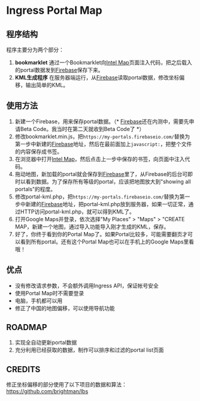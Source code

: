 Ingress Portal Map
==================


程序结构
--------

程序主要分为两个部分：

1. **bookmarklet** 通过一个Bookmarklet向[Intel Map](http://www.ingress.com/intel)页面注入代码，把之后载入的portal数据发到[Firebase](http://www.firebase.com)保存下来。
2. **KML生成程序** 在服务器端运行，从[Firebase](http://www.firebase.com)读取portal数据，修改坐标偏移，输出简单的KML。


使用方法
--------
1. 新建一个Firebase，用来保存portal数据。（* [Firebase](http://www.firebase.com)还在内测中，需要先申请Beta Code。我当时在第二天就收到Beta Code了 *）
2. 修改bookmarklet.min.js，把`https://my-portals.firebaseio.com/`替换为第一步中新建的[Firebase](http://www.firebase.com)地址，然后在最前面加上`javascript:`，把整个文件的内容保存成书签。
3. 在浏览器中打开[Intel Map](http://www.ingress.com/intel)，然后点击上一步中保存的书签，向页面中注入代码。
4. 拖动地图，新加载的portal就会保存到[Firebase](http://www.firebase.com)里了，从Firebase的后台可即时以看到数据。为了保存所有等级的portal，应该把地图放大到"showing all portals"的程度。
5. 修改portal-kml.php，把`https://my-portals.firebaseio.com/`替换为第一步中新建的[Firebase](http://www.firebase.com)地址，把portal-kml.php放到服务器，如果一切正常，通过HTTP访问portal-kml.php，就可以得到KML了。
6. 打开Google Maps并登录，依次选择"My Places" > "Maps" > "CREATE MAP，新建一个地图，通过导入功能导入刚才生成的KML，保存。
7. 好了，你终于看到你的Portal Map了。如果Portal比较多，可能需要翻页才可以看到所有portal。还有这个Portal Map也可以在手机上的Google Maps里看哦！


优点
----
* 没有修改请求参数，不会额外调用Ingress API，保证帐号安全
* 使用Portal Map时不需要登录
* 电脑，手机都可以用
* 修正了中国的地图偏移，可以使用导航功能


ROADMAP
-------
1. 实现全自动更新portal数据
2. 充分利用已经获取的数据，制作可以排序和过滤的portal list页面


CREDITS
-------
修正坐标偏移的部分使用了以下项目的数据和算法：
https://github.com/brightman/lbs
